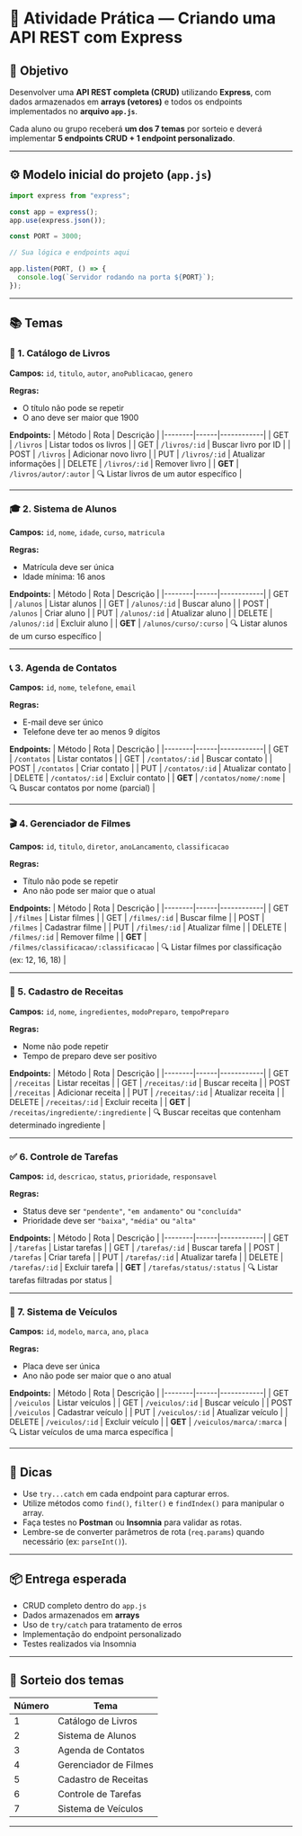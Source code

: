 # 🧩 Atividade Prática — Criando uma API REST com Express

## 🎯 Objetivo
Desenvolver uma **API REST completa (CRUD)** utilizando **Express**, com dados armazenados em **arrays (vetores)** e todos os endpoints implementados no **arquivo `app.js`**.

Cada aluno ou grupo receberá **um dos 7 temas** por sorteio e deverá implementar **5 endpoints CRUD + 1 endpoint personalizado**.

---

## ⚙️ Modelo inicial do projeto (`app.js`)

```js
import express from "express";

const app = express();
app.use(express.json());

const PORT = 3000;

// Sua lógica e endpoints aqui

app.listen(PORT, () => {
  console.log(`Servidor rodando na porta ${PORT}`);
});
```

---

## 📚 Temas 

### 🧾 1. Catálogo de Livros
**Campos:** `id`, `titulo`, `autor`, `anoPublicacao`, `genero`

**Regras:**
- O título não pode se repetir  
- O ano deve ser maior que 1900  

**Endpoints:**
| Método | Rota | Descrição |
|--------|------|------------|
| GET | `/livros` | Listar todos os livros |
| GET | `/livros/:id` | Buscar livro por ID |
| POST | `/livros` | Adicionar novo livro |
| PUT | `/livros/:id` | Atualizar informações |
| DELETE | `/livros/:id` | Remover livro |
| **GET** | `/livros/autor/:autor` | 🔍 Listar livros de um autor específico |

---

### 🎓 2. Sistema de Alunos
**Campos:** `id`, `nome`, `idade`, `curso`, `matricula`

**Regras:**
- Matrícula deve ser única  
- Idade mínima: 16 anos  

**Endpoints:**
| Método | Rota | Descrição |
|--------|------|------------|
| GET | `/alunos` | Listar alunos |
| GET | `/alunos/:id` | Buscar aluno |
| POST | `/alunos` | Criar aluno |
| PUT | `/alunos/:id` | Atualizar aluno |
| DELETE | `/alunos/:id` | Excluir aluno |
| **GET** | `/alunos/curso/:curso` | 🔍 Listar alunos de um curso específico |

---

### 📞 3. Agenda de Contatos
**Campos:** `id`, `nome`, `telefone`, `email`

**Regras:**
- E-mail deve ser único  
- Telefone deve ter ao menos 9 dígitos  

**Endpoints:**
| Método | Rota | Descrição |
|--------|------|------------|
| GET | `/contatos` | Listar contatos |
| GET | `/contatos/:id` | Buscar contato |
| POST | `/contatos` | Criar contato |
| PUT | `/contatos/:id` | Atualizar contato |
| DELETE | `/contatos/:id` | Excluir contato |
| **GET** | `/contatos/nome/:nome` | 🔍 Buscar contatos por nome (parcial) |

---

### 🎬 4. Gerenciador de Filmes
**Campos:** `id`, `titulo`, `diretor`, `anoLancamento`, `classificacao`

**Regras:**
- Título não pode se repetir  
- Ano não pode ser maior que o atual  

**Endpoints:**
| Método | Rota | Descrição |
|--------|------|------------|
| GET | `/filmes` | Listar filmes |
| GET | `/filmes/:id` | Buscar filme |
| POST | `/filmes` | Cadastrar filme |
| PUT | `/filmes/:id` | Atualizar filme |
| DELETE | `/filmes/:id` | Remover filme |
| **GET** | `/filmes/classificacao/:classificacao` | 🔍 Listar filmes por classificação (ex: 12, 16, 18) |

---

### 🍲 5. Cadastro de Receitas
**Campos:** `id`, `nome`, `ingredientes`, `modoPreparo`, `tempoPreparo`

**Regras:**
- Nome não pode repetir  
- Tempo de preparo deve ser positivo  

**Endpoints:**
| Método | Rota | Descrição |
|--------|------|------------|
| GET | `/receitas` | Listar receitas |
| GET | `/receitas/:id` | Buscar receita |
| POST | `/receitas` | Adicionar receita |
| PUT | `/receitas/:id` | Atualizar receita |
| DELETE | `/receitas/:id` | Excluir receita |
| **GET** | `/receitas/ingrediente/:ingrediente` | 🔍 Buscar receitas que contenham determinado ingrediente |

---

### ✅ 6. Controle de Tarefas
**Campos:** `id`, `descricao`, `status`, `prioridade`, `responsavel`

**Regras:**
- Status deve ser `"pendente"`, `"em andamento"` ou `"concluída"`  
- Prioridade deve ser `"baixa"`, `"média"` ou `"alta"`  

**Endpoints:**
| Método | Rota | Descrição |
|--------|------|------------|
| GET | `/tarefas` | Listar tarefas |
| GET | `/tarefas/:id` | Buscar tarefa |
| POST | `/tarefas` | Criar tarefa |
| PUT | `/tarefas/:id` | Atualizar tarefa |
| DELETE | `/tarefas/:id` | Excluir tarefa |
| **GET** | `/tarefas/status/:status` | 🔍 Listar tarefas filtradas por status |

---

### 🚗 7. Sistema de Veículos
**Campos:** `id`, `modelo`, `marca`, `ano`, `placa`

**Regras:**
- Placa deve ser única  
- Ano não pode ser maior que o ano atual  

**Endpoints:**
| Método | Rota | Descrição |
|--------|------|------------|
| GET | `/veiculos` | Listar veículos |
| GET | `/veiculos/:id` | Buscar veículo |
| POST | `/veiculos` | Cadastrar veículo |
| PUT | `/veiculos/:id` | Atualizar veículo |
| DELETE | `/veiculos/:id` | Excluir veículo |
| **GET** | `/veiculos/marca/:marca` | 🔍 Listar veículos de uma marca específica |

---

## 🧠 Dicas
- Use `try...catch` em cada endpoint para capturar erros.  
- Utilize métodos como `find()`, `filter()` e `findIndex()` para manipular o array.  
- Faça testes no **Postman** ou **Insomnia** para validar as rotas.  
- Lembre-se de converter parâmetros de rota (`req.params`) quando necessário (ex: `parseInt()`).

---

## 📦 Entrega esperada
- CRUD completo dentro do `app.js`  
- Dados armazenados em **arrays**  
- Uso de `try/catch` para tratamento de erros  
- Implementação do endpoint personalizado  
- Testes realizados via Insomnia  

---

## 🎲 Sorteio dos temas

| Número | Tema |
|--------|------|
| 1 | Catálogo de Livros |
| 2 | Sistema de Alunos |
| 3 | Agenda de Contatos |
| 4 | Gerenciador de Filmes |
| 5 | Cadastro de Receitas |
| 6 | Controle de Tarefas |
| 7 | Sistema de Veículos |


---

